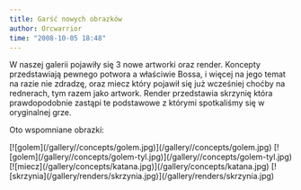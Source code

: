 ```yaml
---
title: Garść nowych obrazków
author: Orcwarrior
time: "2008-10-05 18:48"
---
```


W naszej galerii pojawiły się 3 nowe artworki oraz render. 
Koncepty przedstawiają pewnego potwora a właściwie Bossa, i więcej na jego temat na razie nie zdradzę, oraz miecz który pojawił się już wcześniej choćby na rednerach, tym razem jako artwork. 
Render przedstawia skrzynię która prawdopodobnie zastąpi te podstawowe z którymi spotkaliśmy się w oryginalnej grze.

Oto wspomniane obrazki:

<div class="gallery" markdown="1">
[![golem](/gallery//concepts/golem.jpg)](/gallery//concepts/golem.jpg)
[![golem](/gallery//concepts/golem-tyl.jpg)](/gallery//concepts/golem-tyl.jpg)
[![miecz](/gallery/concepts/katana.jpg)](/gallery/concepts/katana.jpg)
[![skrzynia](/gallery/renders/skrzynia.jpg)](/gallery/renders/skrzynia.jpg)
</div>